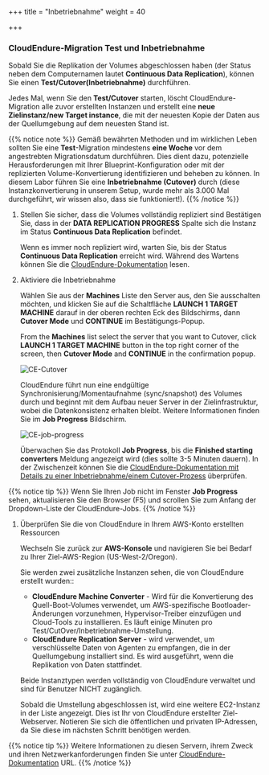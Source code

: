 +++
title = "Inbetriebnahme"
weight = 40

+++
### CloudEndure-Migration Test und Inbetriebnahme

Sobald Sie die Replikation der Volumes abgeschlossen haben (der Status neben dem Computernamen lautet 
**Continuous Data Replication**), können Sie einen **Test/Cutover(Inbetriebnahme)** durchführen.

Jedes Mal, wenn Sie den **Test/Cutover** starten, löscht CloudEndure-Migration alle zuvor 
erstellten Instanzen und erstellt eine **neue Zielinstanz/new Target instance**, 
die mit der neuesten Kopie der Daten aus der Quellumgebung auf dem neuesten Stand ist.

{{% notice note %}}
Gemäß bewährten Methoden und im wirklichen Leben sollten Sie eine **Test**-Migration 
mindestens **eine Woche** vor dem angestrebten Migrationsdatum durchführen. 
Dies dient dazu, potenzielle Herausforderungen mit Ihrer Blueprint-Konfiguration 
oder mit der replizierten Volume-Konvertierung identifizieren und beheben zu können.
In diesem Labor führen Sie eine **Inbetriebnahme (Cutover)** durch 
(diese Instanzkonvertierung in unserem Setup, wurde mehr als 3.000 Mal durchgeführt, 
wir wissen also, dass sie funktioniert!).
{{% /notice %}}


1. Stellen Sie sicher, dass die Volumes vollständig repliziert sind
    Bestätigen Sie, dass in der **DATA REPLICATION PROGRESS** Spalte sich die Instanz im Status **Continuous Data Replication** befindet.

    Wenn es immer noch repliziert wird, warten Sie, bis der Status **Continuous Data Replication** erreicht wird. 
    Während des Wartens können Sie die <a href="https://docs.cloudendure.com/" target="_blank">CloudEndure-Dokumentation</a> lesen.

2. Aktiviere die Inbetriebnahme

    Wählen Sie aus der **Machines** Liste den Server aus, den Sie ausschalten möchten, 
    und klicken Sie auf die Schaltfläche **LAUNCH 1 TARGET MACHINE** darauf in der oberen 
    rechten Eck des Bildschirms, dann **Cutover Mode** und **CONTINUE** im Bestätigungs-Popup.
  
    From the **Machines** list select the server that you want to Cutover, click **LAUNCH 1 TARGET MACHINE** button 
    in the top right corner of the screen, then **Cutover Mode** and **CONTINUE** in the confirmation popup.
    
    ![CE-Cutover](/ce/CE-Cutover.png)

    CloudEndure führt nun eine endgültige Synchronisierung/Momentaufnahme (sync/snapshot) des Volumes durch 
    und beginnt mit dem Aufbau neuer Server in der Zielinfrastruktur, wobei die Datenkonsistenz erhalten bleibt. 
    Weitere Informationen finden Sie im **Job Progress** Bildschirm.

    ![CE-job-progress](/ce/CE-job-progress.png)

    Überwachen Sie das Protokoll **Job Progress**, bis die **Finished starting converters** Meldung angezeigt wird 
    (dies sollte 3-5 Minuten dauern). 
    In der Zwischenzeit können Sie die <a href="https://docs.cloudendure.com/#Configuring_and_Running_Migration/Performing_a_Migration_Cutover/Performing_a_Migration_Cutover.htm" target="_blank">CloudEndure-Dokumentation mit Details zu einer Inbetriebnahme/einem Cutover-Prozess</a> 
    überprüfen.

{{% notice tip %}}
Wenn Sie Ihren Job nicht im Fenster **Job Progress** sehen, 
aktualisieren Sie den Browser (F5) und scrollen Sie zum Anfang der Dropdown-Liste der CloudEndure-Jobs.
{{% /notice %}}

1. Überprüfen Sie die von CloudEndure in Ihrem AWS-Konto erstellten Ressourcen
   
    Wechseln Sie zurück zur **AWS-Konsole** und navigieren Sie bei Bedarf zu Ihrer Ziel-AWS-Region (US-West-2/Oregon).
   
    Sie werden zwei zusätzliche Instanzen sehen, die von CloudEndure erstellt wurden::
    - **CloudEndure Machine Converter** - Wird für die Konvertierung des Quell-Boot-Volumes verwendet, 
    um AWS-spezifische Bootloader-Änderungen vorzunehmen, Hypervisor-Treiber einzufügen und Cloud-Tools zu installieren. 
    Es läuft einige Minuten pro Test/CutOver/Inbetriebnahme-Umstellung.
    - **CloudEndure Replication Server** - wird verwendet, um verschlüsselte Daten von Agenten zu empfangen, 
    die in der Quellumgebung installiert sind. Es wird ausgeführt, wenn die Replikation von Daten stattfindet. 

    Beide Instanztypen werden vollständig von CloudEndure verwaltet und sind für Benutzer NICHT zugänglich.

    Sobald die Umstellung abgeschlossen ist, wird eine weitere EC2-Instanz in der Liste angezeigt. 
    Dies ist Ihr von CloudEndure erstellter Ziel-Webserver. 
    Notieren Sie sich die öffentlichen und privaten IP-Adressen, da Sie diese im nächsten Schritt benötigen werden.

{{% notice tip %}}
Weitere Informationen zu diesen Servern, ihrem Zweck und ihren Netzwerkanforderungen 
finden Sie unter <a href="https://docs.cloudendure.com/#Preparing_Your_Environments/Network_Requirements/Network_Requirements.htm" target="_blank">CloudEndure-Dokumentation</a> URL.
{{% /notice %}}
